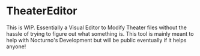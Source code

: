 # TheaterEditor

This is WIP. Essentially a Visual Editor to Modify Theater files without the hassle of trying to figure out what something is. This tool is mainly meant to help with Nocturno's Development but will be public eventually if it helps anyone!
